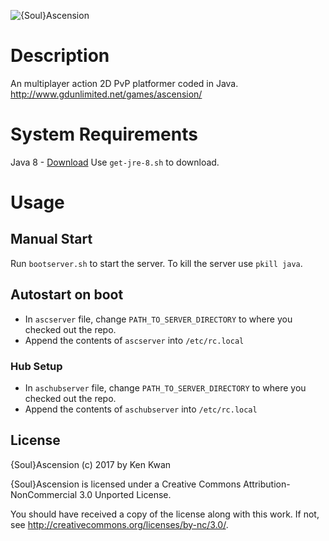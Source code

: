 ![{Soul}Ascension](https://github.com/kenofnz/Ascension/raw/master/Ascension/resources/sprites/ui/menu/title.png)

# Description
An multiplayer action 2D PvP platformer coded in Java.
http://www.gdunlimited.net/games/ascension/

# System Requirements
Java 8 - [Download](http://java.com/en/download/)
Use `get-jre-8.sh` to download.

# Usage
## Manual Start
Run `bootserver.sh` to start the server.
To kill the server use `pkill java`.

## Autostart on boot
* In `ascserver` file, change `PATH_TO_SERVER_DIRECTORY` to where you checked out the repo.
* Append the contents of `ascserver` into `/etc/rc.local`

### Hub Setup
* In `aschubserver` file, change `PATH_TO_SERVER_DIRECTORY` to where you checked out the repo.
* Append the contents of `aschubserver` into `/etc/rc.local`

## License

{Soul}Ascension (c) 2017 by Ken Kwan

{Soul}Ascension is licensed under a
Creative Commons Attribution-NonCommercial 3.0 Unported License.

You should have received a copy of the license along with this
work. If not, see <http://creativecommons.org/licenses/by-nc/3.0/>.